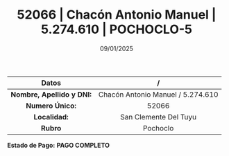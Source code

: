 ﻿---
title: 52066 | Chacón Antonio Manuel | 5.274.610 | POCHOCLO-5
date: 09/01/2025
draft: false
tags: ['san-clemente-del-tuyu', 'titular', 'pochoclo']
---

|          **Datos**          |  /  |
|:---------------------------:|:---:|
| **Nombre, Apellido y DNI:** | Chacón Antonio Manuel / 5.274.610 |
|      **Numero Único:**      | 52066 |
|        **Localidad:**       | San Clemente Del Tuyu |
|          **Rubro**          | Pochoclo |

**Estado de Pago:** **PAGO COMPLETO**
